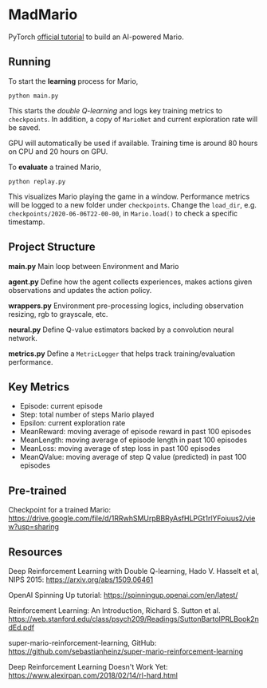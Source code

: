 # MadMario

PyTorch [official tutorial](https://pytorch.org/tutorials/intermediate/mario_rl_tutorial.html) to build an AI-powered Mario.

## Running

To start the **learning** process for Mario,

```
python main.py
```

This starts the *double Q-learning* and logs key training metrics to `checkpoints`. In addition, a copy of `MarioNet` and current exploration rate will be saved.

GPU will automatically be used if available. Training time is around 80 hours on CPU and 20 hours on GPU.

To **evaluate** a trained Mario,

```
python replay.py
```

This visualizes Mario playing the game in a window. Performance metrics will be logged to a new folder under `checkpoints`. Change the `load_dir`, e.g. `checkpoints/2020-06-06T22-00-00`, in `Mario.load()` to check a specific timestamp.

## Project Structure

**main.py**
Main loop between Environment and Mario

**agent.py**
Define how the agent collects experiences, makes actions given observations and updates the action policy.

**wrappers.py**
Environment pre-processing logics, including observation resizing, rgb to grayscale, etc.

**neural.py**
Define Q-value estimators backed by a convolution neural network.

**metrics.py**
Define a `MetricLogger` that helps track training/evaluation performance.

## Key Metrics

- Episode: current episode
- Step: total number of steps Mario played
- Epsilon: current exploration rate
- MeanReward: moving average of episode reward in past 100 episodes
- MeanLength: moving average of episode length in past 100 episodes
- MeanLoss: moving average of step loss in past 100 episodes
- MeanQValue: moving average of step Q value (predicted) in past 100 episodes

## Pre-trained

Checkpoint for a trained Mario: <https://drive.google.com/file/d/1RRwhSMUrpBBRyAsfHLPGt1rlYFoiuus2/view?usp=sharing>

## Resources

Deep Reinforcement Learning with Double Q-learning, Hado V. Hasselt et al, NIPS 2015: <https://arxiv.org/abs/1509.06461>

OpenAI Spinning Up tutorial: <https://spinningup.openai.com/en/latest/>

Reinforcement Learning: An Introduction, Richard S. Sutton et al. <https://web.stanford.edu/class/psych209/Readings/SuttonBartoIPRLBook2ndEd.pdf>

super-mario-reinforcement-learning, GitHub: <https://github.com/sebastianheinz/super-mario-reinforcement-learning>

Deep Reinforcement Learning Doesn't Work Yet: <https://www.alexirpan.com/2018/02/14/rl-hard.html>
